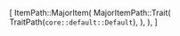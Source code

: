 [
    ItemPath::MajorItem(
        MajorItemPath::Trait(
            TraitPath(`core::default::Default`),
        ),
    ),
]